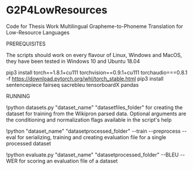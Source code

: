 # G2P4LowResources
Code for Thesis Work Multilingual Grapheme-to-Phoneme Translation for Low-Resource Languages

PREREQUISITES

The scripts should work on every flavour of Linux, Windows and MacOS, they have been tested in Windows 10 and Ubuntu 18.04

pip3 install torch==1.8.1+cu111 torchvision==0.9.1+cu111 torchaudio===0.8.1 -f https://download.pytorch.org/whl/torch_stable.html 
pip3 install sentencepiece fairseq sacrebleu tensorboardX pandas

RUNNING

!python datasets.py "dataset_name" "datasetfiles_folder" 
for creating the dataset for training from the Wikipron parsed data. Optional arguments are the conditioning and normalization flags available in the script's help

!python "dataset_name" "datasetprocessed_folder" --train --preprocess --eval
for serializing, training and creating evaluation file for a single processed dataset

!python evaluate.py "dataset_name" "datasetprocessed_folder" --BLEU --WER
for scoring an evaluation file of a dataset
